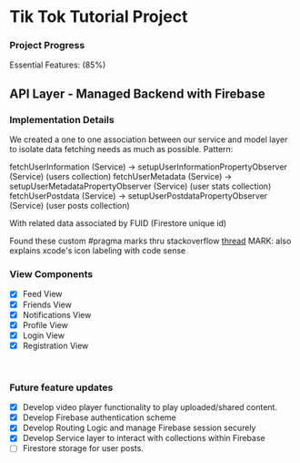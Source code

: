 #  Tik Tok Tutorial Project

### Project Progress
Essential Features: (85%)

## API Layer - Managed Backend with Firebase
### Implementation Details
We created a one to one association between our service and model layer to isolate data fetching needs as much as possible.
Pattern:

fetchUserInformation (Service) -> setupUserInformationPropertyObserver (Service) (users collection)
fetchUserMetadata (Service) -> setupUserMetadataPropertyObserver (Service)       (user stats collection)
fetchUserPostdata (Service) -> setupUserPostdataPropertyObserver (Service)       (user posts collection) 

With related data associated by FUID (Firestore unique id)

Found these custom #pragma marks thru stackoverflow [thread]("https://stackoverflow.com/questions/6662395/xcode-intellisense-meaning-of-letters-in-colored-boxes-like-f-t-c-m-p-c-k-etc")
MARK: also explains xcode's icon labeling with code sense
    
### View Components 

- [x] Feed View
- [x] Friends View
- [x] Notifications View
- [x] Profile View
- [X] Login View
- [X] Registration View

<br/>

### Future feature updates
- [x] Develop video player functionality to play uploaded/shared content.
- [x] Develop Firebase authentication scheme
- [x] Develop Routing Logic and manage Firebase session securely
- [x] Develop Service layer to interact with collections within Firebase
- [ ] Firestore storage for user posts.
